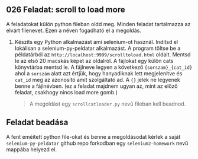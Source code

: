 ## 026 Feladat: scroll to load more 

A feladatokat külön python fileban oldd meg. Minden feladat tartalmazza az elvárt filenevet. Ezen a néven fogadható el a megoldás.

1)  Készíts egy Python alkalmazást ami selenium-ot használ. Indítsd el lokálisan a selenium-py-peldatar alkalmazást. A program töltse be a példatárból az `http://localhost:9999/scrolltoload.html` oldalt. Mentsd le az első 20 macskás képet az oldalról. A fájlokat egy külön cats könyvtárba mentsd le. A fájlneve legyen a következő `{sorszam}_{cat_id}` ahol a `sorszám` alatt azt értjük, hogy hanyadiknak lett megjelenítve és `cat_id` meg az azonosító amit szolgáltató ad. A `{}` jelek ne legyenek benne a fájlnévben. (ez a feladat majdnem ugyan az, mint az előző feladat, csakhogy nincs load more gomb.)
    > A megoldást egy `scrollcatloader.py` nevű fileban kell beadnod.

## Feladat beadása
A fent eméített python file-okat és benne a megoldásodat kérlek a saját `selenium-py-peldatar` github repo forkodban egy `selenium2-homework` nevű mappába helyezd el.
